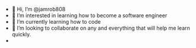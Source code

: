 - 👋 Hi, I’m @jamrob808
- 👀 I’m interested in learning how to become a software engineer
- 🌱 I’m currently learning how to code
- 💞️ I’m looking to collaborate on any and everything that will help me learn quickly.
- 

<!---
jamrob808/jamrob808 is a ✨ special ✨ repository because its `README.md` (this file) appears on your GitHub profile.
You can click the Preview link to take a look at your changes.
--->
